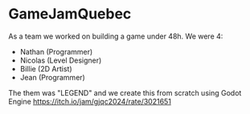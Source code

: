# GameJamQuebec
As a team we worked on building a game under 48h.
We were 4:
  - Nathan (Programmer)
  - Nicolas (Level Designer)
  - Billie (2D Artist)
  - Jean (Programmer)

The them was "LEGEND" and we create this from scratch using Godot Engine
https://itch.io/jam/gjqc2024/rate/3021651
